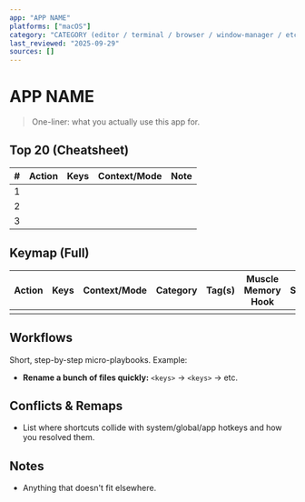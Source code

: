 ```yaml
---
app: "APP NAME"
platforms: ["macOS"]
category: "CATEGORY (editor / terminal / browser / window-manager / etc.)"
last_reviewed: "2025-09-29"
sources: []
---
```


# APP NAME

> One-liner: what you actually use this app for.

## Top 20 (Cheatsheet)
| # | Action | Keys | Context/Mode | Note |
|---:|---|---|---|---|
| 1 |  |  |  |  |
| 2 |  |  |  |  |
| 3 |  |  |  |  |

## Keymap (Full)
| Action | Keys | Context/Mode | Category | Tag(s) | Muscle Memory Hook | Source |
|---|---|---|---|---|---|---|
|  |  |  |  |  |  |  |

## Workflows
Short, step-by-step micro-playbooks. Example:
- **Rename a bunch of files quickly:** `<keys>` → `<keys>` → etc.

## Conflicts & Remaps
- List where shortcuts collide with system/global/app hotkeys and how you resolved them.

## Notes
- Anything that doesn't fit elsewhere.
